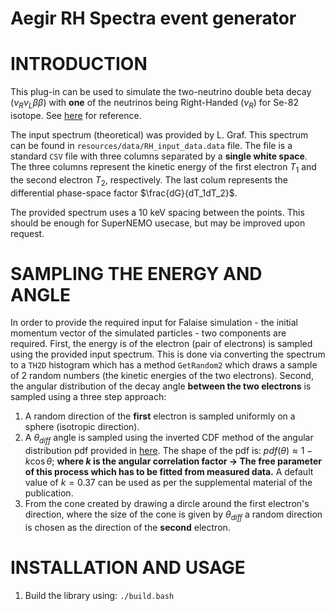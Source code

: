 # Aegir RH Spectra event generator

# INTRODUCTION

This plug-in can be used to simulate the two-neutrino double beta decay ($\nu_R\nu_L\beta\beta$) with **one** of the neutrinos being Right-Handed ($\nu_R$) for Se-82 isotope. See [here](10.1103/PhysRevLett.125.171801) for reference.

The input spectrum (theoretical) was provided by L. Graf. This spectrum can be found in `resources/data/RH_input_data.data` file. The file is a standard `CSV` file with three columns separated by a **single white space**. The three columns represent the kinetic energy of the first electron $T_1$ and the second electron $T_2$, respectively. The last colum represents the differential phase-space factor $\frac{dG}{dT_1dT_2}$. 

The provided spectrum uses a 10 keV spacing between the points. This should be enough for SuperNEMO usecase, but may be improved upon request. 

# SAMPLING THE ENERGY AND ANGLE

In order to provide the required input for Falaise simulation - the initial momentum vector of the simulated particles - two components are required. First, the energy is of the electron (pair of electrons) is sampled using the provided input spectrum. This is done via converting the spectrum to a `TH2D` histogram which has a method `GetRandom2` which draws a sample of 2 random numbers (the kinetic energies of the two electrons). Second, the angular distribution of the decay angle **between the two electrons** is sampled using a three step approach:
1. A random direction of the **first** electron is sampled uniformly on a sphere (isotropic direction).
2. A $\theta_{diff}$ angle is sampled using the inverted CDF method of the angular distribution pdf provided in [here](10.1103/PhysRevLett.125.171801). The shape of the pdf is: $pdf(\theta) \approx 1 - k\cos{\theta}$; **where $k$ is the angular correlation factor -> The free parameter of this process which has to be fitted from measured data.** A default value of $k=0.37$ can be used as per the supplemental material of the publication. 
3. From the cone created by drawing a dircle around the first electron's direction, where the size of the cone is given by $\theta_{diff}$ a random direction is chosen as the direction of the **second** electron. 

# INSTALLATION AND USAGE

1. Build the library using: `./build.bash`
